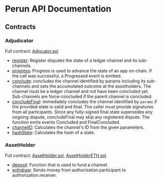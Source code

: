 # Perun API Documentation

## Contracts

### Adjudicator

Full contract:
[Adjucator.sol](https://github.com/hyperledger-labs/perun-eth-contracts/blob/abd762dc7d3271f797e304d8bb641f71f8c5c206/contracts/Adjudicator.sol)

  * [register](https://github.com/hyperledger-labs/perun-eth-contracts/blob/abd762dc7d3271f797e304d8bb641f71f8c5c206/contracts/Adjudicator.sol#L74-L87):
    Register disputes the state of a ledger channel and its sub-channels.
  * [progress](https://github.com/hyperledger-labs/perun-eth-contracts/blob/abd762dc7d3271f797e304d8bb641f71f8c5c206/contracts/Adjudicator.sol#L170-L211):
    Progress is used to advance the state of an app on-chain.
    If the call was successful, a Progressed event is emitted.
  * [conclude](https://github.com/hyperledger-labs/perun-eth-contracts/blob/abd762dc7d3271f797e304d8bb641f71f8c5c206/contracts/Adjudicator.sol#L222-L234):
    concludes the channel identified by params including its sub-channels and sets the accumulated outcome at the assetholders.
    The channel must be a ledger channel and not have been concluded yet.
    Sub-channels are force-concluded if the parent channel is concluded.
  * [concludeFinal](https://github.com/hyperledger-labs/perun-eth-contracts/blob/abd762dc7d3271f797e304d8bb641f71f8c5c206/contracts/Adjudicator.sol#L236-L268):
    immediately concludes the channel identified by `params` if the provided state is valid and final.
    The caller must provide signatures from all participants.
    Since any fully-signed final state supersedes any ongoing dispute, concludeFinal may skip any registered dispute.
    The function emits events Concluded and FinalConcluded.
  * [channelID](https://github.com/hyperledger-labs/perun-eth-contracts/blob/abd762dc7d3271f797e304d8bb641f71f8c5c206/contracts/Adjudicator.sol#L270-L277):
    Calculates the channel's ID from the given parameters.
  * [hashState](https://github.com/hyperledger-labs/perun-eth-contracts/blob/abd762dc7d3271f797e304d8bb641f71f8c5c206/contracts/Adjudicator.sol#L279-L286):
    Calculates the hash of a state.


### AssetHolder

Full contract:
[AssetHolder.sol](https://github.com/hyperledger-labs/perun-eth-contracts/blob/abd762dc7d3271f797e304d8bb641f71f8c5c206/contracts/AssetHolder.sol),
[AssetHolderETH.sol](https://github.com/hyperledger-labs/perun-eth-contracts/blob/abd762dc7d3271f797e304d8bb641f71f8c5c206/contracts/AssetHolderETH.sol)

  * [deposit](https://github.com/hyperledger-labs/perun-eth-contracts/blob/abd762dc7d3271f797e304d8bb641f71f8c5c206/contracts/AssetHolder.sol#L120-L138):
    Function that is used to fund a channel.
  * [withdraw](https://github.com/hyperledger-labs/perun-eth-contracts/blob/abd762dc7d3271f797e304d8bb641f71f8c5c206/contracts/AssetHolder.sol#L140-L165):
    Sends money from authorization.participant to authorization.receiver.
